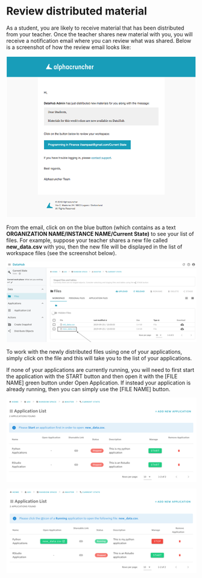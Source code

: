 # Review distributed material

As a student, you are likely to receive material that has been distributed from your teacher. Once the teacher shares new material with you, you will receive a notification email where you can review what was shared. Below is a screenshot of how the review email looks like:

![](../../../.gitbook/assets/screen-shot-2019-09-23-at-15.41.08.png)

From the email, click on on the blue button \(which contains as a text **ORGANIZATION NAME/INSTANCE NAME/Current State\)** to see your list of files. For example, suppose your teacher shares a new file called **new\_data.csv** with you, then the new file will be displayed in the list of workspace files \(see the screenshot below\).

![Current state view for files](../../../.gitbook/assets/screen-shot-2019-09-23-at-3.11.13-pm-2.png)

To work with the newly distributed files using one of your applications, simply click on the file and this will take you to the list of your applications.

If none of your applications are currently running, you will need to first start the application with the START button and then open it with the  \[FILE NAME\] green button under Open Application. If instead your application is already running, then you can simply use the \[FILE NAME\] button.

![Application list view with no running applications](../../../.gitbook/assets/screen-shot-2019-09-23-at-3.27.10-pm.png)

![Application list view with one Python application running](../../../.gitbook/assets/screen-shot-2019-09-23-at-3.26.07-pm.png)

